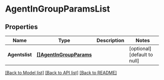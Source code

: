 # AgentInGroupParamsList

## Properties
Name | Type | Description | Notes
------------ | ------------- | ------------- | -------------
**Agentslist** | [**[]AgentInGroupParams**](AgentInGroupParams.md) |  | [optional] [default to null]

[[Back to Model list]](../README.md#documentation-for-models) [[Back to API list]](../README.md#documentation-for-api-endpoints) [[Back to README]](../README.md)

